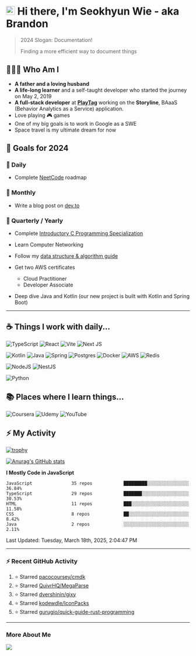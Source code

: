 # <img src='https://qpluspicture.oss-cn-beijing.aliyuncs.com/6LjjQA/Hi.gif' alt='Hi' width="24"/> Hi there, I'm Seokhyun Wie - aka Brandon

> 2024 Slogan: Documentation!
>
> Finding a more efficient way to document things

## 🧑🏻‍💻 Who Am I

- **A father and a loving husband**
- **A life-long learner** and a self-taught developer who started the journey on May 2, 2019
- **A full-stack developer** at [**PlayTag**](https://playtag.ai/) working on the **Storyline**, BAaaS (Behavior Analytics as a Service) application.
- Love playing 🎮 games
- One of my big goals is to work in Google as a SWE
- Space travel is my ultimate dream for now

## 🥅 Goals for 2024

### 📅 Daily

- Complete [NeetCode](https://neetcode.io/) roadmap

### 📅 Monthly

- Write a blog post on [dev.to](https://dev.to/brandonwie)

### 📅 Quarterly / Yearly

- Complete [Introductory C Programming Specialization
  ](https://www.coursera.org/specializations/c-programming)
- Learn Computer Networking
- Follow my [data structure & algorithm guide](https://www.notion.so/brandonwie/How-to-Get-a-Software-Engineer-Job-at-Google-and-Other-Top-Tech-Companies-fc46fa68254449c49472c84584905409)

- Get two AWS certificates

  - Cloud Practitioner
  - Developer Associate

- Deep dive Java and Kotlin (our new project is built with Kotlin and Spring Boot)

---

## ☕️ Things I work with daily...

![TypeScript](https://img.shields.io/badge/typescript-%23007ACC.svg?style=for-the-badge&logo=typescript&logoColor=white) ![React](https://img.shields.io/badge/react-%2320232a.svg?style=for-the-badge&logo=react&logoColor=%2361DAFB) ![Vite](https://img.shields.io/badge/vite-%23646CFF.svg?style=for-the-badge&logo=vite&logoColor=white) ![Next JS](https://img.shields.io/badge/Next-black?style=for-the-badge&logo=next.js&logoColor=white)

![Kotlin](https://img.shields.io/badge/kotlin-%237F52FF.svg?style=for-the-badge&logo=kotlin&logoColor=white) ![Java](https://img.shields.io/badge/java-%23ED8B00.svg?style=for-the-badge&logo=openjdk&logoColor=white) ![Spring](https://img.shields.io/badge/spring-%236DB33F.svg?style=for-the-badge&logo=spring&logoColor=white) ![Postgres](https://img.shields.io/badge/postgres-%23316192.svg?style=for-the-badge&logo=postgresql&logoColor=white) ![Docker](https://img.shields.io/badge/docker-%230db7ed.svg?style=for-the-badge&logo=docker&logoColor=white) ![AWS](https://img.shields.io/badge/AWS-%23FF9900.svg?style=for-the-badge&logo=amazon-aws&logoColor=white) ![Redis](https://img.shields.io/badge/redis-%23DD0031.svg?style=for-the-badge&logo=redis&logoColor=white)

![NodeJS](https://img.shields.io/badge/node.js-6DA55F?style=for-the-badge&logo=node.js&logoColor=white) ![NestJS](https://img.shields.io/badge/nestjs-%23E0234E.svg?style=for-the-badge&logo=nestjs&logoColor=white)

![Python](https://img.shields.io/badge/python-3670A0?style=for-the-badge&logo=python&logoColor=ffdd54)

## 📚 Places where I learn things...

![Coursera](https://img.shields.io/badge/Coursera-%230056D2.svg?style=for-the-badge&logo=Coursera&logoColor=white) ![Udemy](https://img.shields.io/badge/Udemy-A435F0?style=for-the-badge&logo=Udemy&logoColor=white) ![YouTube](https://img.shields.io/badge/YouTube-%23FF0000.svg?style=for-the-badge&logo=YouTube&logoColor=white)

## ⚡ My Activity

[![trophy](https://github-profile-trophy.vercel.app/?username=brandonwie&theme=onedark&column=3&row=2)](https://github.com/ryo-ma/github-profile-trophy)

<!-- GitHub Stats -->

[![Anurag's GitHub stats](https://github-readme-stats.vercel.app/api?username=brandonwie&show_icons=true&title_color=ffc857&icon_color=8ac926&text_color=daf7dc&bg_color=151515&hide=stars&custom_title=Brandon's GitHub Stats)](https://github.com/anuraghazra/github-readme-stats)

<!--START_SECTION:waka-->
**I Mostly Code in JavaScript** 

```text
JavaScript               35 repos            █████████░░░░░░░░░░░░░░░░   36.84% 
TypeScript               29 repos            ███████░░░░░░░░░░░░░░░░░░   30.53% 
HTML                     11 repos            ███░░░░░░░░░░░░░░░░░░░░░░   11.58% 
CSS                      8 repos             ██░░░░░░░░░░░░░░░░░░░░░░░   8.42% 
Java                     2 repos             ░░░░░░░░░░░░░░░░░░░░░░░░░   2.11%

```



<!--END_SECTION:waka-->

<!--RECENT_ACTIVITY:last_update-->
Last Updated: Tuesday, March 18th, 2025, 2:04:47 PM
<!--RECENT_ACTIVITY:last_update_end-->

---

### ⚡ Recent GitHub Activity

<!--RECENT_ACTIVITY:start-->

1. ⭐ Starred [pacocoursey/cmdk](https://github.com/pacocoursey/cmdk)
2. ⭐ Starred [QuivrHQ/MegaParse](https://github.com/QuivrHQ/MegaParse)
3. ⭐ Starred [dvershinin/gixy](https://github.com/dvershinin/gixy)
4. ⭐ Starred [kodewdle/IconPacks](https://github.com/kodewdle/IconPacks)
5. ⭐ Starred [gurugio/quick-guide-rust-programming](https://github.com/gurugio/quick-guide-rust-programming)
<!--RECENT_ACTIVITY:end-->

[youtube]: https://www.youtube.com/channel/UC7tk3UT7nn3cZNC2KBdb-4Q
[linkedin]: https://linkedin.com/in/brandonwie
[twitter]: https://twitter.com/brandonwie

---

### More About Me

[<img src="https://ziadoua.github.io/m3-Markdown-Badges/badges/LinkedIn/linkedin1.svg" />][linkedin]
